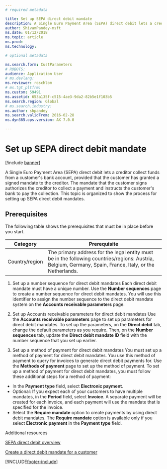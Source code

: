 ```yaml
---
# required metadata

title: Set up SEPA direct debit mandate
description: A Single Euro Payment Area (SEPA) direct debit lets a creditor collect funds from a customer's bank account, provided that the customer has granted a signed mandate to the creditor.
author: ShivamPandey-msft
ms.date: 01/12/2018
ms.topic: article
ms.prod: 
ms.technology: 

# optional metadata

ms.search.form: CustParameters
# ROBOTS: 
audience: Application User
# ms.devlang: 
ms.reviewer: roschlom
# ms.tgt_pltfrm: 
ms.custom: 59491
ms.assetid: 653a135f-c515-4ae3-9da2-82b5e1f103b5
ms.search.region: Global
# ms.search.industry: 
ms.author: shpandey
ms.search.validFrom: 2016-02-28
ms.dyn365.ops.version: AX 7.0.0

---
```


# Set up SEPA direct debit mandate

[!include [banner](../includes/banner.md)]

A Single Euro Payment Area (SEPA) direct debit lets a creditor collect funds from a customer's bank account, provided that the customer has granted a signed mandate to the creditor. The mandate that the customer signs authorizes the creditor to collect a payment and instructs the customer's bank to pay the collection. This topic is organized to show the process for setting up SEPA direct debit mandates.

## Prerequisites
The following table shows the prerequisites that must be in place before you start.

| Category       | Prerequisite                                                                                                                                              |
|----------------|-----------------------------------------------------------------------------------------------------------------------------------------------------------|
| Country/region | The primary address for the legal entity must be in the following countries/regions: Austria, Belgium, Germany, Spain, France, Italy, or the Netherlands. |

1. Set up a number sequence for direct debit mandates
Each direct debit mandate must have a unique number. Use the **Number sequences** page to create a number sequence for direct debit mandates. You will use this identifier to assign the number sequence to the direct debit mandate system on the **Accounts receivable parameters** page.

2. Set up Accounts receivable parameters for direct debit mandates
Use the **Accounts receivable parameters** page to set up parameters for direct debit mandates. To set up the parameters, on the **Direct debit** tab, change the default parameters as you require. Then, on the **Number sequences** tab, update the **Direct debit mandate ID** field with the number sequence that you set up earlier.

3. Set up a method of payment for direct debit mandates
You must set up a method of payment for direct debit mandates. You use this method of payment to query for invoices to generate direct debit payments for. Use the **Methods of payment** page to set up the method of payment. To set up a method of payment for direct debit mandates, you must follow these additional steps for a method of payment:

-   In the **Payment type** field, select **Electronic payment**.
-   Optional: If you expect each of your customers to have multiple mandates, in the **Period** field, select **Invoice**. A separate payment will be created for each invoice, and each payment will use the mandate that is specified for the invoice.
-   Select the **Require mandate** option to create payments by using direct debit mandates. The **Require mandate** option is available only if you select **Electronic payment** in the **Payment type** field.

Additional resources

[SEPA direct debit overview](sepa-direct-debit-overview.md) 

[Create a direct debit mandate for a customer](tasks/create-direct-debit-mandate-customer.md) 



[!INCLUDE[footer-include](../../includes/footer-banner.md)]